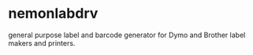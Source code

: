 # nemonlabdrv
general purpose label and barcode generator for Dymo and Brother label makers and printers.
